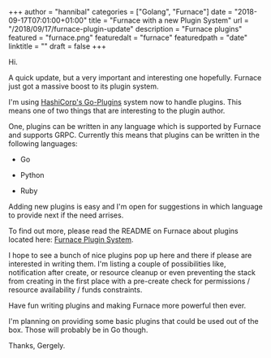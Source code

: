+++
author = "hannibal"
categories = ["Golang", "Furnace"]
date = "2018-09-17T07:01:00+01:00"
title = "Furnace with a new Plugin System"
url = "/2018/09/17/furnace-plugin-update"
description = "Furnace plugins"
featured = "furnace.png"
featuredalt = "furnace"
featuredpath = "date"
linktitle = ""
draft = false
+++

Hi.

A quick update, but a very important and interesting one hopefully. Furnace just got a massive boost to its plugin system.

I'm using [HashiCorp's Go-Plugins](https://github.com/hashicorp/go-plugin) system now to handle plugins. This means one of
two things that are interesting to the plugin author.

One, plugins can be written in any language which is supported by Furnace and supports GRPC. Currently this means that
plugins can be written in the following languages:

* Go

* Python

* Ruby

Adding new plugins is easy and I'm open for suggestions in which language to provide next if the need arrises.

To find out more, please read the README on Furnace about plugins located here: [Furnace Plugin System](https://github.com/go-furnace/go-furnace/blob/master/README.md#plugins).

I hope to see a bunch of nice plugins pop up here and there if please are interested in writing them. I'm listing a couple of
possibilities like, notification after create, or resource cleanup or even preventing the stack from creating in the first place
with a pre-create check for permissions / resource availability / funds constraints.

Have fun writing plugins and making Furnace more powerful then ever.

I'm planning on providing some basic plugins that could be used out of the box. Those will probably be in Go though.

Thanks,
Gergely.
